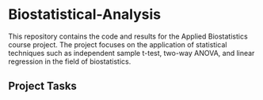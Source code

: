 # Biostatistical-Analysis
This repository contains the code and results for the Applied Biostatistics course project. The project focuses on the application of statistical techniques such as independent sample t-test, two-way ANOVA, and linear regression in the field of biostatistics.

## Project Tasks
